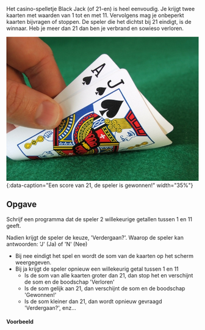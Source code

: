 Het casino-spelletje Black Jack (of 21-en) is heel eenvoudig. Je krijgt twee kaarten met waarden van 1 tot en met 11. Vervolgens mag je onbeperkt kaarten bijvragen of stoppen. De speler die het dichtst bij 21 eindigt, is de winnaar. Heb je meer dan 21 dan ben je verbrand en sowieso verloren.

![Blackjack](media/blackjack.jpg "Blackjack"){:data-caption="Een score van 21, de speler is gewonnen!" width="35%"}

## Opgave
Schrijf een programma dat de speler 2 willekeurige getallen tussen 1 en 11 geeft.

Nadien krijgt de speler de keuze, 'Verdergaan?'. Waarop de speler kan antwoorden: 'J' (Ja) of 'N' (Nee)

- Bij nee eindigt het spel en wordt de som van de kaarten op het scherm weergegeven.
- Bij ja krijgt de speler opnieuw een willekeurig getal tussen 1 en 11
    - Is de som van alle kaarten groter dan 21, dan stop het en verschijnt de som en de boodschap 'Verloren'
    - Is de som gelijk aan 21, dan verschijnt de som en de boodschap 'Gewonnen!'
    - Is de som kleiner dan 21, dan wordt opnieuw gevraagd 'Verdergaan?', enz...

#### Voorbeeld
